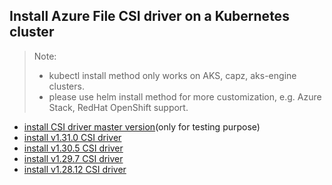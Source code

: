## Install Azure File CSI driver on a Kubernetes cluster
> Note:
>  - kubectl install method only works on AKS, capz, aks-engine clusters.
>  - please use helm install method for more customization, e.g. Azure Stack, RedHat OpenShift support.

 - [install CSI driver master version](./install-csi-driver-master.md)(only for testing purpose)
 - [install v1.31.0 CSI driver](./install-csi-driver-v1.31.0.md)
 - [install v1.30.5 CSI driver](./install-csi-driver-v1.30.5.md)
 - [install v1.29.7 CSI driver](./install-csi-driver-v1.29.7.md)
 - [install v1.28.12 CSI driver](./install-csi-driver-v1.28.12.md)

